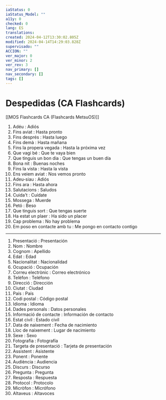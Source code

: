 ```yaml
---
iaStatus: 0
iaStatus_Model: ""
a11y: 0
checked: 0
lang: ES
translations: 
created: 2024-04-12T13:30:02.805Z
modified: 2024-04-14T14:29:03.828Z
supervisado: ""
ACCION: ""
ver_major: 0
ver_minor: 2
ver_rev: 3
nav_primary: []
nav_secondary: []
tags: []
---
```

# Despedidas (CA Flashcards)

[[MOS Flashcards CA (Flashcards MetsuOS)]]

1. Adéu : Adiós
2. Fins aviat : Hasta pronto
3. Fins després : Hasta luego
4. Fins demà : Hasta mañana
5. Fins la propera vegada : Hasta la próxima vez
6. Que vagi bé : Que te vaya bien
7. Que tinguis un bon dia : Que tengas un buen día
8. Bona nit : Buenas noches
9. Fins la vista : Hasta la vista
10. Ens veiem aviat : Nos vemos pronto
11. Adeu-siau : Adiós
12. Fins ara : Hasta ahora
13. Salutacions : Saludos
14. Cuida't : Cuídate
15. Mossega : Muerde
16. Petó : Beso
17. Que tinguis sort : Que tengas suerte
18. Ha estat un plaer : Ha sido un placer
19. Cap problema : No hay problema
20. Em poso en contacte amb tu : Me pongo en contacto contigo

---
1. Presentació : Presentación
2. Nom : Nombre
3. Cognom : Apellido
4. Edat : Edad
5. Nacionalitat : Nacionalidad
6. Ocupació : Ocupación
7. Correu electrònic : Correo electrónico
8. Telèfon : Teléfono
9. Direcció : Dirección
10. Ciutat : Ciudad
11. País : País
12. Codi postal : Código postal
13. Idioma : Idioma
14. Dades personals : Datos personales
15. Informació de contacte : Información de contacto
16. Estat civil : Estado civil
17. Data de naixement : Fecha de nacimiento
18. Lloc de naixement : Lugar de nacimiento
19. Sexe : Sexo
20. Fotografia : Fotografía
21. Targeta de presentació : Tarjeta de presentación
22. Assistent : Asistente
23. Ponent : Ponente
24. Audiència : Audiencia
25. Discurs : Discurso
26. Pregunta : Pregunta
27. Resposta : Respuesta
28. Protocol : Protocolo
29. Micròfon : Micrófono
30. Altaveus : Altavoces
